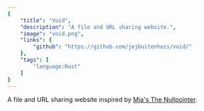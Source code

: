 ```yaml
---
{
	"title": "Void",
	"description": "A file and URL sharing website.",
	"image": "void.png",
	"links": {
		"github": "https://github.com/jejbuitenhuis/void/"
	},
	"tags": [
		"language:Rust"
	]
}
---
```


A file and URL sharing website inspired by [Mia's The Nullpointer](https://git.0x0.st/mia/0x0).
